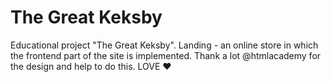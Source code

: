 # The Great Keksby
Educational project "The Great Keksby". Landing - an online store in which the frontend part of the site is implemented.
Thank a lot @htmlacademy for the design and help to do this.
LOVE ❤️
